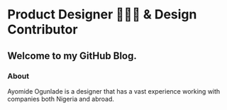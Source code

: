 #  Product Designer 👨🏾‍🎨 & Design Contributor


## Welcome to my GitHub Blog. 

### About
Ayomide Ogunlade is a designer that has a vast experience working with companies both Nigeria and abroad. 
